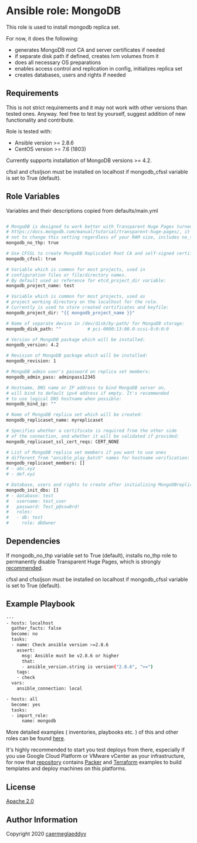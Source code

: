 Ansible role: MongoDB
=========

This role is used to install mongodb replica set.

For now, it does the following:
- generates MongoDB root CA and server certificates if needed
- if separate disk path if defined, creates lvm volumes from it
- does all necessary OS preparations
- enables access control and replication in config, initializes replica set
- creates databases, users and rights if needed


Requirements
------------

This is not strict requirements and it may not work with other versions than tested ones.
Anyway. feel free to test by yourself, suggest addition of new functionality and contribute.

Role is tested with:
- Ansible version >= 2.8.6
- CentOS version >= 7.6 (1803)

Currently supports installation of MongoDB versions >= 4.2.

cfssl and cfssljson must be installed on localhost if mongodb_cfssl variable is set to True (default).


Role Variables
--------------

Variables and their descriptions copied from defaults/main.yml

```bash

# MongoDB is designed to work better with Transparent Huge Pages turned off -
# https://docs.mongodb.com/manual/tutorial/transparent-huge-pages/, it's better
# not to change this setting regardless of your RAM size, includes no_thp role as dependency:
mongodb_no_thp: true

# Use CFSSL to create MongoDB ReplicaSet Root CA and self-signed certificates:
mongodb_cfssl: true

# Variable which is common for most projects, used in
# configuration files or file/directory names.
# By default used as reference for etcd_project_dir variable:
mongodb_project_name: test

# Variable which is common for most projects, used as
# project working directory on the localhost for the role.
# Currently is used to store created certificates and keyfile:
mongodb_project_dir: "{{ mongodb_project_name }}"

# Name of separate device in /dev/disk/by-path/ for MongoDB storage:
mongodb_disk_path: ""          # pci-0000:13:00.0-scsi-0:0:0:0

# Version of MongoDB package which will be installed:
mongodb_version: 4.2

# Revision of MongoDB package which will be installed:
mongodb_revision: 1

# MongoDB admin user's password on replica set members:
mongodb_admin_pass: adminpass12345

# Hostname, DNS name or IP address to bind MongoDB server on,
# will bind to default ipv4 address if empty. It's recommended
# to use logical DNS hostname when possible:
mongodb_bind_ip: ""

# Name of MongoDB replica set which will be created:
mongodb_replicaset_name: myreplicaset

# Specifies whether a certificate is required from the other side
# of the connection, and whether it will be validated if provided:
mongodb_replicaset_ssl_cert_reqs: CERT_NONE

# List of MongoDB replica set members if you want to use ones
# different from "ansible_play_batch" names for hostname verification:
mongodb_replicaset_members: []
# - abc.xyz
# - def.xyz

# Database, users and rights to create after initializing MongoDBreplicaset:
mongodb_init_dbs: []
# - database: test
#   username: test_user
#   password: Test_p@ssw0rd!
#   roles:
#   - db: test
#     role: dbOwner

```


Dependencies
------------

If mongodb_no_thp variable set to True (default), installs no_thp role to permanently disable Transparent Huge Pages, which is strongly [recommended](https://docs.mongodb.com/manual/tutorial/transparent-huge-pages/).

cfssl and cfssljson must be installed on localhost if mongodb_cfssl variable is set to True (default).


Example Playbook
----------------

```bash
---
- hosts: localhost
  gather_facts: false
  become: no
  tasks:
  - name: Check ansible version >=2.8.6
    assert:
      msg: Ansible must be v2.8.6 or higher
      that:
      - ansible_version.string is version("2.8.6", ">=")
    tags:
    - check
  vars:
    ansible_connection: local

- hosts: all
  become: yes
  tasks:
  - import_role:
      name: mongodb

```

More detailed examples ( inventories, playbooks etc. ) of this and other roles can be found [here](https://github.com/caermeglaeddyv/examples/tree/dev/ansible).

It's highly recommended to start you test deploys from there, especially if you use Google Cloud Platform or VMware vCenter as your infrastructure, for now that [repository](https://github.com/caermeglaeddyv/examples) contains [Packer](https://github.com/caermeglaeddyv/examples/tree/dev/packer) and [Terraform](https://github.com/caermeglaeddyv/examples/tree/dev/terraform) examples to build templates and deploy machines on this platforms.


License
-------

[Apache 2.0](https://github.com/caermeglaeddyv/ansible-role-rear/blob/dev/LICENSE)


Author Information
------------------

Copyright 2020 [caermeglaeddyv](https://github.com/caermeglaeddyv)
